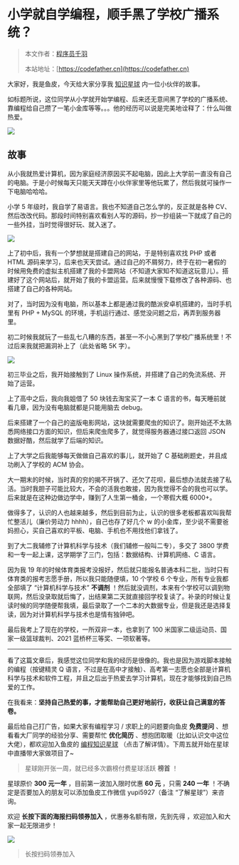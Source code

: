 # 小学就自学编程，顺手黑了学校广播系统？

> 本文作者：[程序员千羽](https://yuyuanweb.feishu.cn/wiki/Abldw5WkjidySxkKxU2cQdAtnah)
>
> 本站地址：[https://codefather.cn](https://codefather.cn)

大家好，我是鱼皮，今天给大家分享我 [知识星球](https://mp.weixin.qq.com/s?__biz=MzI1NDczNTAwMA==&mid=2247505617&idx=1&sn=73c5e2b1ad9b22d93e8fd6153199ab22&scene=21#wechat_redirect) 内一位小伙伴的故事。

如标题所说，这位同学从小学就开始学编程、后来还无意间黑了学校的广播系统、靠编程给自己攒了一笔小金库等等。。。他的经历可以说是完美地诠释了：什么叫做热爱。

![](https://pic.yupi.icu/5563/202311051956498.png)

## 故事

从小我就热爱计算机，因为家庭经济原因买不起电脑，因此上大学前一直没有自己的电脑。于是小时候每天只能天天蹲在小伙伴家里等他玩累了，然后我就可操作一下电脑哈哈哈。

小学 5 年级时，我自学了易语言。我也不知道自己怎么学的，反正就是各种 CV、然后改改代码。那段时间特别喜欢看别人写的源码，抄一抄组装一下就成了自己的一些外挂，当时觉得很好玩、就入迷了。

![](https://pic.yupi.icu/5563/202311051956567.png)

上了初中后，我有一个梦想就是搭建自己的网站，于是特别喜欢找 PHP 或者 HTML 源码来学习，后来也天天尝试。通过自己的不屑努力，终于在初一暑假的时候用免费的虚拟主机搭建了我的卡盟网站（不知道大家知不知道这玩意儿）。搭建好了这个网站后，就开始了我的卡盟运营。后来就慢慢下载修改了各种源码、也搭建了自己的各种网站。

对了，当时因为没有电脑，所以基本上都是通过我的酷派安卓机搭建的，当时手机里有 PHP + MySQL 的环境，手机运行通过、感觉没问题之后，再弄到服务器里。

初二时候我就玩了一些乱七八糟的东西，甚至一不小心黑到了学校广播系统里！不过后来我就把漏洞补上了（此处省略 5K 字）。

![](https://pic.yupi.icu/5563/202311051956513.png)

初三毕业之后，我开始接触到了 Linux 操作系统，并搭建了自己的免流系统、开始了运营。

上了高中之后，我向我姐借了 50 块钱去淘宝买了一本 C 语言的书，每天睡前就看几章，因为没有电脑就都是只能用脑去 debug。

后来搭建了一个自己的盗版电影网站，这块就需要爬虫的知识了。刚开始还不太熟悉网络接口方面的知识，但后来爬虫爬多了，就觉得服务器通过接口返回 JSON 数据好酷，然后就学了后端的知识。

上了大学之后我能够每天做做自己喜欢的事儿，就开始了 C 基础刷题史，并且成功刷入了学校的 ACM 协会。

大一期末的时候，当时真的穷的揭不开锅了、还欠了花呗，最后想办法就去接了私活。当时我胆子可能比较大，不会的活我也敢接，因为我觉得不会的我也可以学。后来就是在这种边做边学中，赚到了人生第一桶金，一个寒假大概 6000+。

做得多了，认识的人也越来越多，然后到目前为止，认识的很多老板都喜欢叫我帮忙整活儿（廉价劳动力 hhhh），自己也存了好几个 w 的小金库，至少说不需要爸妈担心，买自己喜欢的平板、电脑、手机也不用找他们拿钱了。

到了大二我辅修了计算机科学与技术（我们辅修一般叫二专），多交了 3800 学费和一专一起上课，这学期学了三门，包括：数据结构、计算机网络、C 语言。

因为我 19 年的时候体育类报考没报好，然后就只能报名普通本科二批，当时只有体育类的报考志愿手册，所以我只能随便填，10 个学校 6 个专业，所有专业我都全部填了 “计算机科学与技术” **不调剂** ！然后就没调剂，本来有个学校可以调到物联网，然后没录取就后悔了，出结果第二天就直接回学校复读了。补录的时候让复读时候的同学随便帮我填，最后录取了一个二本的大数据专业，但是我还是选择复读，因为对计算机科学与技术也是情有独钟吧。

最后我考上了现在的学校，一所双非一本，也拿到了 100 米国家二级运动员、国家一级篮球裁判、2021 蓝桥杯三等奖、一项软著等。



------


看了这篇文章后，我感觉这位同学和我的经历是很像的。我也是因为游戏脚本接触的编程（按键精灵 Q 语言，不过是在高中才接触）、高考第一志愿也全部是计算机科学与技术和软件工程，并且之后出于热爱去学习计算机，现在才能够找到自己热爱的工作。

在我看来：**坚持自己热爱的事，才能帮助自己更好地前行，收获让自己满意的答卷。**

最后给自己打广告，如果大家有编程学习 / 求职上的问题要向鱼皮 **免费提问** 、想看看大厂同学的经验分享、需要帮忙 **优化简历** 、想抱团取暖（比如认识文中这位大佬），都欢迎加入鱼皮的 [编程知识星球](https://mp.weixin.qq.com/s?__biz=MzI1NDczNTAwMA==&mid=2247505617&idx=1&sn=73c5e2b1ad9b22d93e8fd6153199ab22&scene=21#wechat_redirect) （点击了解详情）。下周五就开始在星球中直播带大家做项目了~

> 星球刚开张一周，就已经多次霸榜付费星球活跃 **榜首** ！

星球原价 **300 元一年** ，目前第一波加入限时优惠 **60 元** ，只需 **240 一年** ！不确定是否要加入的朋友可以添加鱼皮工作微信 yupi5927（备注 “了解星球”）来咨询。

欢迎 **长按下面的海报扫码领券加入** ，优惠券名额有限，先到先得 ，欢迎加入和大家一起无限进步！

![](https://pic.yupi.icu/5563/202311051956519.png)

> 长按扫码领券加入